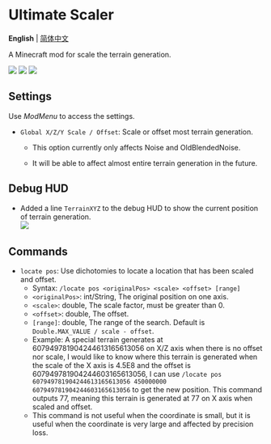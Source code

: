 # Ultimate Scaler
**English** | [简体中文](README_CN.md)  

A Minecraft mod for scale the terrain generation.

[![](https://z3.ax1x.com/2021/08/02/fpgDCq.png)](https://www.curseforge.com/minecraft/mc-mods/fabric-api) [![](https://z3.ax1x.com/2021/08/02/fpgr80.png)](https://www.curseforge.com/minecraft/mc-mods/cloth-config)
![](https://s21.ax1x.com/2025/05/16/pEjzueU.png)
## Settings

Use _ModMenu_ to access the settings.  

* `Global X/Z/Y Scale / Offset`: Scale or offset most terrain generation.  

    * This option currently only affects Noise and OldBlendedNoise.  

    * It will be able to affect almost entire terrain generation in the future.  

## Debug HUD

* Added a line `TerrainXYZ` to the debug HUD to show the current position of terrain generation.    
![](https://s21.ax1x.com/2025/05/05/pEq1jsg.png)

## Commands

* `locate pos`: Use dichotomies to locate a location that has been scaled and offset.  
    * Syntax: `/locate pos <originalPos> <scale> <offset> [range]`  
    * `<originalPos>`: int/String, The original position on one axis.  
    * `<scale>`: double, The scale factor, must be greater than 0.  
    * `<offset>`: double, The offset.  
    * `[range]`: double, The range of the search. Default is `Double.MAX_VALUE / scale - offset`.  
    * Example: A special terrain generates at 607949781904244613165613056 on X/Z axis when there is no offset nor scale, I would like to know where this terrain is generated when the scale of the X axis is 4.5E8 and the offset is 607949781904244603165613056, I can use `/locate pos 607949781904244613165613056 450000000 607949781904244603165613056` to get the new position. This command outputs 77, meaning this terrain is generated at 77 on X axis when scaled and offset.  
    * This command is not useful when the coordinate is small, but it is useful when the coordinate is very large and affected by precision loss.  